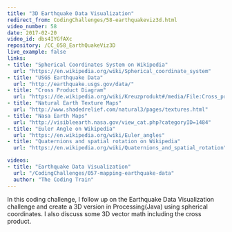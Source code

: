 ```yaml
---
title: "3D Earthquake Data Visualization"
redirect_from: CodingChallenges/58-earthquakeviz3d.html
video_number: 58
date: 2017-02-20
video_id: dbs4IYGfAXc
repository: /CC_058_EarthQuakeViz3D
live_example: false
links:
- title: "Spherical Coordinates System on Wikipedia"
  url: "https://en.wikipedia.org/wiki/Spherical_coordinate_system"
- title: "USGS Earthquake Data"
  url: "http://earthquake.usgs.gov/data/"
- title: "Cross Product Diagram"
  url: "https://de.wikipedia.org/wiki/Kreuzprodukt#/media/File:Cross_product_parallelogram.svg"
- title: "Natural Earth Texture Maps"
  url: "http://www.shadedrelief.com/natural3/pages/textures.html"
- title: "Nasa Earth Maps"
  url: "http://visibleearth.nasa.gov/view_cat.php?categoryID=1484"
- title: "Euler Angle on Wikipedia"
  url: "https://en.wikipedia.org/wiki/Euler_angles"
- title: "Quaternions and spatial rotation on Wikipedia"
  url: "https://en.wikipedia.org/wiki/Quaternions_and_spatial_rotation"

videos:
- title: "Earthquake Data Visualization"
  url: "/CodingChallenges/057-mapping-earthquake-data"
  author: "The Coding Train"
---
```


In this coding challenge, I follow up on the Earthquake Data Visualization challenge and create a 3D version in Processing(Java) using spherical coordinates. I also discuss some 3D vector math including the cross product.
